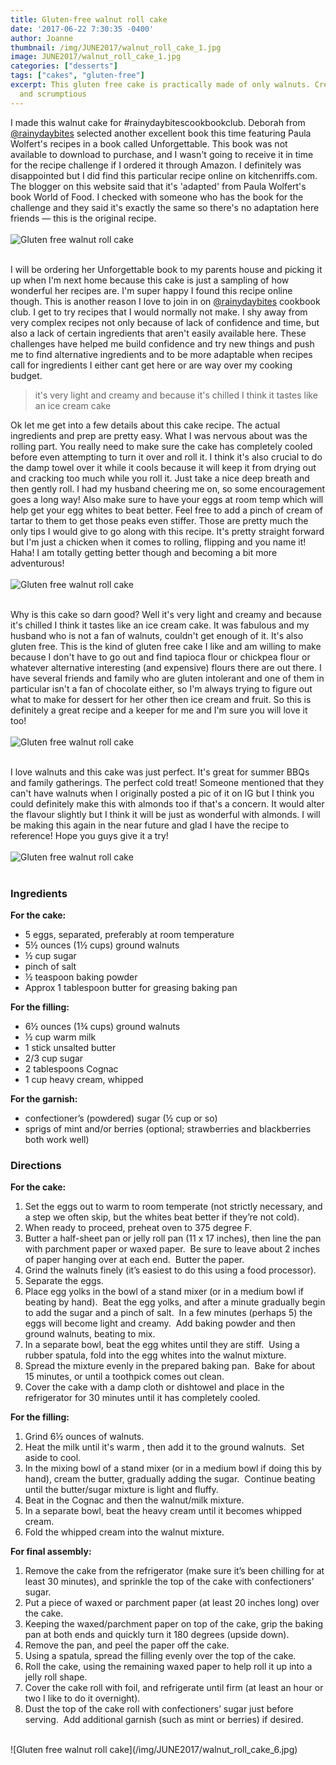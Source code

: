 ```yaml
---
title: Gluten-free walnut roll cake
date: '2017-06-22 7:30:35 -0400'
author: Joanne
thumbnail: /img/JUNE2017/walnut_roll_cake_1.jpg
image: JUNE2017/walnut_roll_cake_1.jpg
categories: ["desserts"]
tags: ["cakes", "gluten-free"]
excerpt: This gluten free cake is practically made of only walnuts. Creamy, crunchy
  and scrumptious
---
```

I made this walnut cake for #rainydaybitescookbookclub. Deborah from [@rainydaybites](https://www.instagram.com/rainydaybites) selected another excellent book this time featuring Paula Wolfert's recipes in a book called Unforgettable. This book was not available to download to purchase, and I wasn't going to receive it in time for the recipe challenge if I ordered it through Amazon.  I definitely was disappointed but I did find this particular recipe online on kitchenriffs.com. The blogger on this website said that it's 'adapted' from Paula Wolfert's book World of Food. I checked with someone who has the book for the challenge and they said it's exactly the same so there's no adaptation here friends — this is the original recipe.
<br>
<br>
![Gluten free walnut roll cake](/img/JUNE2017/walnut_roll_cake_2.jpg)  
<br>

I will be ordering her Unforgettable book to my parents house and picking it up when I'm next home because this cake is just a sampling of how wonderful her recipes are. I'm super happy I found this recipe online though.  This is another reason I love to join in on [@rainydaybites](https://www.instagram.com/rainydaybites) cookbook club. I get to try recipes that I would normally not make. I shy away from very complex recipes not only because of lack of confidence and time, but also a lack of certain ingredients that aren't easily available here. These challenges have helped me build confidence and try new things and push me to find alternative ingredients and to be more adaptable when recipes call for ingredients I either cant get here or are way over my cooking budget.

> it's very light and creamy and because it's chilled I think it tastes like an ice cream cake

Ok let me get into a few details about this cake recipe. The actual ingredients and prep are pretty easy. What I was nervous about was the rolling part. You really need to make sure the cake has completely cooled before even attempting to turn it over and roll it.  I think it's also crucial to do the damp towel over it while it cools because it will keep it from drying out and cracking too much while you roll it. Just take a nice deep breath and then gently roll. I had my husband cheering me on, so some encouragement goes a long way! Also make sure to have your eggs at room temp which will help get your egg whites to beat better.  Feel free to add a pinch of cream of tartar to them to get those peaks even stiffer. Those are pretty much the only tips I would give to go along with this recipe.  It's pretty straight forward but I'm just a chicken when it comes to rolling, flipping and you name it! Haha! I am totally getting better though and becoming a bit more adventurous!
<br>
<br>
![Gluten free walnut roll cake](/img/JUNE2017/walnut_roll_cake_3.jpg)  
<br>

Why is this cake so darn good? Well it's very light and creamy and because it's chilled I think it tastes like an ice cream cake. It was fabulous and my husband who is not a fan of walnuts, couldn't get enough of it.  It's also gluten free. This is the kind of gluten free cake I like and am willing to make because I don't have to go out and find tapioca flour or chickpea flour or whatever alternative interesting (and expensive) flours there are out there. I have several friends and family who are gluten intolerant and one of them in particular isn't a fan of chocolate either, so I'm always trying to figure out what to make for dessert for her other then ice cream and fruit. So this is definitely a great recipe and a keeper for me and I'm sure you will love it too!
<br>
<br>
![Gluten free walnut roll cake](/img/JUNE2017/walnut_roll_cake_5.jpg)  
<br>

I love walnuts and this cake was just perfect.  It's great for summer BBQs and family gatherings.  The perfect cold treat! Someone mentioned that they can't have walnuts when I originally  posted a pic of it on IG but I think you could definitely make this with almonds too if that's a concern. It would alter the flavour slightly but I think it will be just as wonderful with almonds.  I will be making this again in the near future and glad I have the recipe to reference! Hope you guys give it a try!
<br>
<br>
![Gluten free walnut roll cake](/img/JUNE2017/walnut_roll_cake_6.jpg)  
<br>

### Ingredients

**For the cake:**

* 5 eggs, separated, preferably at room temperature
* 5½ ounces (1½ cups) ground walnuts
* ½ cup sugar
* pinch of salt
* ½ teaspoon baking powder
* Approx 1 tablespoon butter for greasing baking pan

**For the filling:**

* 6½ ounces (1¾ cups) ground walnuts
* ½ cup warm milk
* 1 stick unsalted butter
* 2/3 cup sugar
* 2 tablespoons Cognac
* 1 cup heavy cream, whipped

**For the garnish:**

* confectioner’s (powdered) sugar (½ cup or so)
* sprigs of mint and/or berries (optional; strawberries and blackberries both work well)
  <br>

### Directions

**For the cake:**

1. Set the eggs out to warm to room temperate (not strictly necessary, and a step we often skip, but the whites beat better if they’re not cold).
2. When ready to proceed, preheat oven to 375 degree F.
3. Butter a half-sheet pan or jelly roll pan (11 x 17 inches), then line the pan with parchment paper or waxed paper.  Be sure to leave about 2 inches of paper hanging over at each end.  Butter the paper.
4. Grind the walnuts finely (it’s easiest to do this using a food processor).
5. Separate the eggs.
6. Place egg yolks in the bowl of a stand mixer (or in a medium bowl if beating by hand).  Beat the egg yolks, and after a minute gradually begin to add the sugar and a pinch of salt.  In a few minutes (perhaps 5) the eggs will become light and creamy.  Add baking powder and then ground walnuts, beating to mix.
7. In a separate bowl, beat the egg whites until they are stiff.  Using a rubber spatula, fold into the egg whites into the walnut mixture.
8. Spread the mixture evenly in the prepared baking pan.  Bake for about 15 minutes, or until a toothpick comes out clean.
9. Cover the cake with a damp cloth or dishtowel and place in the refrigerator for 30 minutes until it has completely cooled.
   <br>

**For the filling:**

1. Grind 6½ ounces of walnuts.
2. Heat the milk until it's warm , then add it to the ground walnuts.  Set aside to cool.
3. In the mixing bowl of a stand mixer (or in a medium bowl if doing this by hand), cream the butter, gradually adding the sugar.  Continue beating until the butter/sugar mixture is light and fluffy.
4. Beat in the Cognac and then the walnut/milk mixture.
5. In a separate bowl, beat the heavy cream until it becomes whipped cream.
6. Fold the whipped cream into the walnut mixture.

**For final assembly:**

1. Remove the cake from the refrigerator (make sure it’s been chilling for at least 30 minutes), and sprinkle the top of the cake with confectioners’ sugar.
2. Put a piece of waxed or parchment paper (at least 20 inches long) over the cake.
3. Keeping the waxed/parchment paper on top of the cake, grip the baking pan at both ends and quickly turn it 180 degrees (upside down).
4. Remove the pan, and peel the paper off the cake.
5. Using a spatula, spread the filling evenly over the top of the cake.
6. Roll the cake, using the remaining waxed paper to help roll it up into a jelly roll shape.
7. Cover the cake roll with foil, and refrigerate until firm (at least an hour or two I like to do it overnight).
8. Dust the top of the cake roll with confectioners’ sugar just before serving.  Add additional garnish (such as mint or berries) if desired.

<br>
![Gluten free walnut roll cake](/img/JUNE2017/walnut_roll_cake_6.jpg)
